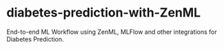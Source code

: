 # diabetes-prediction-with-ZenML
End-to-end ML Workflow using ZenML, MLFlow and other integrations for Diabetes Prediction.
